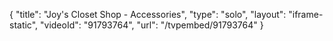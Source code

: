 {
    "title": "Joy's Closet Shop - Accessories",
    "type": "solo",
    "layout": "iframe-static",
    "videoId": "91793764",
    "url": "\/tvpembed\/91793764"
}